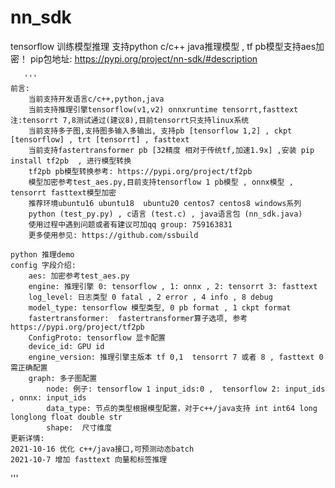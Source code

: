 # nn_sdk

tensorflow 训练模型推理 支持python  c/c++  java推理模型 , tf pb模型支持aes加密！
pip包地址:
https://pypi.org/project/nn-sdk/#description


       '''
    前言:
        当前支持开发语言c/c++,python,java
        当前支持推理引擎tensorflow(v1,v2) onnxruntime tensorrt,fasttext 注:tensorrt 7,8测试通过(建议8),目前tensorrt只支持linux系统
        当前支持多子图,支持图多输入多输出, 支持pb [tensorflow 1,2] , ckpt [tensorflow] , trt [tensorrt] , fasttext
        当前支持fastertransformer pb [32精度 相对于传统tf,加速1.9x] ,安装 pip install tf2pb  , 进行模型转换
        tf2pb pb模型转换参考: https://pypi.org/project/tf2pb
        模型加密参考test_aes.py,目前支持tensorflow 1 pb模型 , onnx模型 , tensorrt fasttext模型加密
        推荐环境ubuntu16 ubuntu18  ubuntu20 centos7 centos8 windows系列
        python (test_py.py) , c语言 (test.c) , java语言包 (nn_sdk.java)
        使用过程中遇到问题或者有建议可加qq group: 759163831
        更多使用参见: https://github.com/ssbuild

    python 推理demo
    config 字段介绍:
        aes: 加密参考test_aes.py
        engine: 推理引擎 0: tensorflow , 1: onnx , 2: tensorrt 3: fasttext
        log_level: 日志类型 0 fatal , 2 error , 4 info , 8 debug
        model_type: tensorflow 模型类型, 0 pb format , 1 ckpt format
        fastertransformer:  fastertransformer算子选项, 参考 https://pypi.org/project/tf2pb
        ConfigProto: tensorflow 显卡配置
        device_id: GPU id
        engine_version: 推理引擎主版本 tf 0,1  tensorrt 7 或者 8 , fasttext 0需正确配置
        graph: 多子图配置 
            node: 例子: tensorflow 1 input_ids:0 ,  tensorflow 2: input_ids , onnx: input_ids
            data_type: 节点的类型根据模型配置，对于c++/java支持 int int64 long longlong float double str
            shape:  尺寸维度
    更新详情:
    2021-10-16 优化 c++/java接口,可预测动态batch
    2021-10-7 增加 fasttext 向量和标签推理

'''

